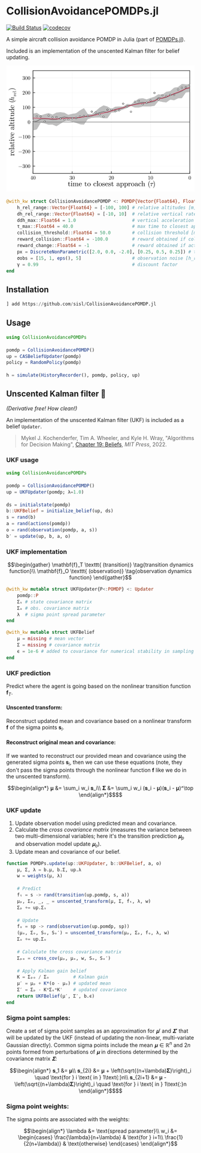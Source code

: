 # CollisionAvoidancePOMDPs.jl

[![Build Status](https://github.com/sisl/CollisionAvoidancePOMDPs.jl/actions/workflows/CI.yml/badge.svg)](https://github.com/sisl/CollisionAvoidancePOMDPs.jl/actions/workflows/CI.yml)
[![codecov](https://codecov.io/gh/sisl/CollisionAvoidancePOMDPs.jl/branch/main/graph/badge.svg)](https://codecov.io/gh/sisl/CollisionAvoidancePOMDPs.jl)


A simple aircraft collision avoidance POMDP in Julia (part of [POMDPs.jl](https://github.com/JuliaPOMDP/POMDPs.jl)).

Included is an implementation of the unscented Kalman filter for belief updating.

<p align="center">
    <img src="./img/cas.svg">
</p>

```julia
@with_kw struct CollisionAvoidancePOMDP <: POMDP{Vector{Float64}, Float64, Vector{Float64}}
    h_rel_range::Vector{Float64} = [-100, 100] # relative altitudes [m]
    dh_rel_range::Vector{Float64} = [-10, 10]  # relative vertical rates [m²]
    ddh_max::Float64 = 1.0                     # vertical acceleration limit [m/s²]
    τ_max::Float64 = 40.0                      # max time to closest approach [s]
    collision_threshold::Float64 = 50.0        # collision threshold [m]
    reward_collision::Float64 = -100.0         # reward obtained if collision occurs
    reward_change::Float64 = -1                # reward obtained if action changes
    px = DiscreteNonParametric([2.0, 0.0, -2.0], [0.25, 0.5, 0.25]) # transition noise on relative vertical rate [m/s²]
    σobs = [15, 1, eps(), 5]                   # observation noise [h_rel, dh_rel, a_prev, τ]
    γ = 0.99                                   # discount factor
end
```

## Installation
```julia
] add https://github.com/sisl/CollisionAvoidancePOMDP.jl
```

## Usage
```julia
using CollisionAvoidancePOMDPs

pomdp = CollisionAvoidancePOMDP()
up = CASBeliefUpdater(pomdp)
policy = RandomPolicy(pomdp)

h = simulate(HistoryRecorder(), pomdp, policy, up)
```

## Unscented Kalman filter 🧼
_(Derivative free! How clean!)_

An implementation of the unscented Kalman filter (UKF) is included as a belief `Updater`.

> Mykel J. Kochenderfer, Tim A. Wheeler, and Kyle H. Wray, "Algorithms for Decision Making", [Chapter 19: Beliefs](https://algorithmsbook.com/files/chapter-19.pdf), _MIT Press_, 2022.

### UKF usage

```julia
using CollisionAvoidancePOMDPs

pomdp = CollisionAvoidancePOMDP()
up = UKFUpdater(pomdp; λ=1.0)

ds = initialstate(pomdp)
b::UKFBelief = initialize_belief(up, ds)
s = rand(b)
a = rand(actions(pomdp))
o = rand(observation(pomdp, a, s))
b′ = update(up, b, a, o)
```

### UKF implementation

```math
\begin{gather}
\mathbf{f}_T \texttt{ (transition)} \tag{transition dynamics function}\\
\mathbf{f}_O \texttt{ (observation)} \tag{observation dynamics function}
\end{gather}
```

```julia
@with_kw mutable struct UKFUpdater{P<:POMDP} <: Updater
    pomdp::P
    Σₛ # state covariance matrix
    Σₒ # obs. covariance matrix
    λ  # sigma point spread parameter
end
```

```julia
@with_kw mutable struct UKFBelief
    μ = missing # mean vector
    Σ = missing # covariance matrix
    ϵ = 1e-6 # added to covariance for numerical stability in sampling
end
```

### UKF prediction

Predict where the agent is going based on the nonlinear transition function $\mathbf{f}_T$.

#### Unscented transform:
Reconstruct updated mean and covariance based on a nonlinear transform $\mathbf{f}$ of the sigma points $\mathbf{s}_i$.

#### Reconstruct original mean and covariance:
If we wanted to reconstruct our provided mean and covariance using the generated sigma points $\mathbf{s}_i$, then we can use these equations (note, they don't pass the sigma points through the nonlinear function $\mathbf{f}$ like we do in the unscented transform).

```math
\begin{align*}
𝛍 &= \sum_i w_i 𝐬_i\\
𝚺 &= \sum_i w_i (𝐬_i - 𝛍)(𝐬_i - 𝛍)^\top
\end{align*}$$
```

### UKF update

1. Update observation model using predicted mean and covariance.
2. Calculate the _cross covariance matrix_ (measures the variance between two multi-dimensional variables; here it's the transition prediction $𝛍_p$ and observation model update $𝛍_o$).
3. Update mean and covariance of our belief.
```julia
function POMDPs.update(up::UKFUpdater, b::UKFBelief, a, o)
    μ, Σ, λ = b.μ, b.Σ, up.λ
    w = weights(μ, λ)

    # Predict
    fₜ = s -> rand(transition(up.pomdp, s, a))
    μₚ, Σₚ, _, _ = unscented_transform(μ, Σ, fₜ, λ, w)
    Σₚ += up.Σₛ

    # Update
    fₒ = sp -> rand(observation(up.pomdp, sp))
    (μₒ, Σₒ, Sₒ, Sₒ′) = unscented_transform(μₚ, Σₚ, fₒ, λ, w)
    Σₒ += up.Σₒ

    # Calculate the cross covariance matrix
    Σₚₒ = cross_cov(μₚ, μₒ, w, Sₒ, Sₒ′)

    # Apply Kalman gain belief
    K = Σₚₒ / Σₒ         # Kalman gain
    μ′ = μₚ + K*(o - μₒ) # updated mean
    Σ′ = Σₚ - K*Σₒ*K'    # updated covariance
    return UKFBelief(μ′, Σ′, b.ϵ)
end
```

### Sigma point samples:

Create a set of sigma point samples as an approximation for $𝛍′$ and $𝚺′$ that will be updated by the UKF (instead of updating the non-linear, multi-variate Gaussian directly). Common sigma points include the mean $𝛍 \in \mathbb{R}^n$ and $2n$ points formed from perturbations of $𝛍$ in directions determined by the covariance matrix $𝚺$:

```math
\begin{align*}
𝐬_1 &= 𝛍\\
𝐬_{2i} &= 𝛍 + \left(\sqrt{(n+\lambda)𝚺}\right)_i \quad \text{for } i \text{ in } 1\text{:}n\\
𝐬_{2i+1} &= 𝛍 - \left(\sqrt{(n+\lambda)𝚺}\right)_i \quad \text{for } i \text{ in } 1\text{:}n
\end{align*}$$
```

### Sigma point weights:

The sigma points are associated with the weights:

```math
\begin{align*}
\lambda &= \text{spread parameter}\\
w_i &= \begin{cases}
\frac{\lambda}{n+\lambda} & \text{for } i=1\\
\frac{1}{2(n+\lambda)} & \text{otherwise}
\end{cases}
\end{align*}
```
